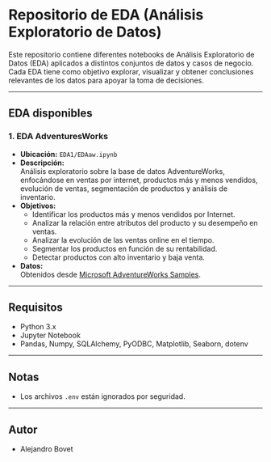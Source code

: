 # Repositorio de EDA (Análisis Exploratorio de Datos)

Este repositorio contiene diferentes notebooks de Análisis Exploratorio de Datos (EDA) aplicados a distintos conjuntos de datos y casos de negocio. Cada EDA tiene como objetivo explorar, visualizar y obtener conclusiones relevantes de los datos para apoyar la toma de decisiones.

---

## EDA disponibles

### 1. EDA AdventuresWorks

- **Ubicación:** `EDA1/EDAaw.ipynb`
- **Descripción:**  
  Análisis exploratorio sobre la base de datos AdventureWorks, enfocándose en ventas por internet, productos más y menos vendidos, evolución de ventas, segmentación de productos y análisis de inventario.
- **Objetivos:**
  - Identificar los productos más y menos vendidos por Internet.
  - Analizar la relación entre atributos del producto y su desempeño en ventas.
  - Analizar la evolución de las ventas online en el tiempo.
  - Segmentar los productos en función de su rentabilidad.
  - Detectar productos con alto inventario y baja venta.
- **Datos:**  
  Obtenidos desde [Microsoft AdventureWorks Samples](https://learn.microsoft.com/en-us/sql/samples/adventureworks-install-configure?view=sql-server-ver16&tabs=ssms).

---

## Requisitos

- Python 3.x
- Jupyter Notebook
- Pandas, Numpy, SQLAlchemy, PyODBC, Matplotlib, Seaborn, dotenv

---

## Notas

- Los archivos `.env` están ignorados por seguridad.

---

## Autor

- Alejandro Bovet 
